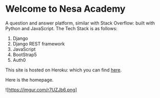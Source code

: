 # Welcome to Nesa Academy

A question and answer platform, similar with Stack Overflow: built with Python and JavaScript. The Tech Stack is as follows:

1. Django 
2. Django REST framework 
3. JavaScript 
4. BootStrap5
5. Auth0

This site is hosted on Heroku: which you can find [here](https://nesaacademy.herokuapp.com/). 

Here is the homepage.

![https://imgur.com/r7UZJb6.png]

